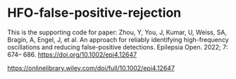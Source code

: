 # HFO-false-positive-rejection
This is the supporting code for paper:
Zhou, Y, You, J, Kumar, U, Weiss, SA, Bragin, A, Engel, J, et al. An approach for reliably identifying high-frequency oscillations and reducing false-positive detections. Epilepsia Open. 2022; 7: 674– 686. https://doi.org/10.1002/epi4.12647

https://onlinelibrary.wiley.com/doi/full/10.1002/epi4.12647

